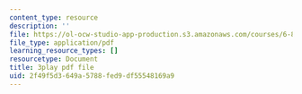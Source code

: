 ```yaml
---
content_type: resource
description: ''
file: https://ol-ocw-studio-app-production.s3.amazonaws.com/courses/6-890-algorithmic-lower-bounds-fun-with-hardness-proofs-fall-2014/2f49f5d3649a5788fed9df55548169a9_Ih0cPR745fM.pdf
file_type: application/pdf
learning_resource_types: []
resourcetype: Document
title: 3play pdf file
uid: 2f49f5d3-649a-5788-fed9-df55548169a9
---
```

